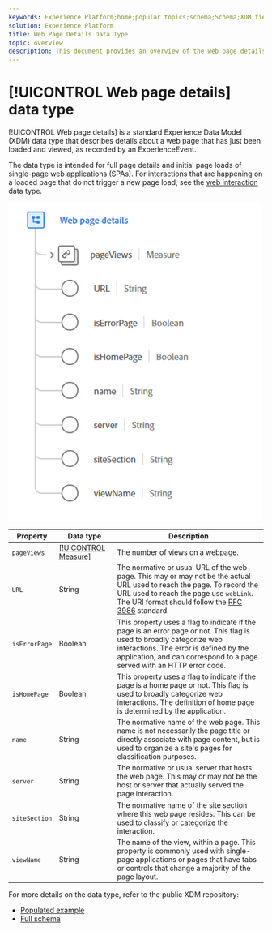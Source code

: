 ```yaml
---
keywords: Experience Platform;home;popular topics;schema;Schema;XDM;fields;schemas;Schemas;Webpage details;datatype;data-type;data type;webpage
solution: Experience Platform
title: Web Page Details Data Type
topic: overview
description: This document provides an overview of the web page details Experience Data Model (XDM) data type.
---
```


# [!UICONTROL Web page details] data type

[!UICONTROL Web page details] is a standard Experience Data Model (XDM) data type that describes details about a web page that has just been loaded and viewed, as recorded by an ExperienceEvent.

The data type is intended for full page details and initial page loads of single-page web applications (SPAs). For interactions that are happening on a loaded page that do not trigger a new page load, see the [web interaction](./web-interactions.md) data type.

<img src='../images/data-types/web-page-details.PNG' width=500 /><br />

| Property | Data type | Description |
| --- | --- | --- |
| `pageViews` | [[!UICONTROL Measure]](./measure.md) | The number of views on a webpage. |
| `URL` | String | The normative or usual URL of the web page. This may or may not be the actual URL used to reach the page. To record the URL used to reach the page use `webLink`. The URI format should follow the [RFC 3986](https://tools.ietf.org/html/rfc3986) standard. |
| `isErrorPage` | Boolean | This property uses a flag to indicate if the page is an error page or not. This flag is used to broadly categorize web interactions. The error is defined by the application, and can correspond to a page served with an HTTP error code. |
| `isHomePage` | Boolean | This property uses a flag to indicate if the page is a home page or not. This flag is used to broadly categorize web interactions. The definition of home page is determined by the application. |
| `name` | String | The normative name of the web page. This name is not necessarily the page title or directly associate with page content, but is used to organize a site's pages for classification purposes. |
| `server` | String | The normative or usual server that hosts the web page. This may or may not be the host or server that actually served the page interaction. |
| `siteSection` | String | The normative name of the site section where this web page resides. This can be used to classify or categorize the interaction. |
| `viewName` | String | The name of the view, within a page. This property is commonly used with single-page applications or pages that have tabs or controls that change a majority of the page layout. |

For more details on the data type, refer to the public XDM repository:

* [Populated example](https://github.com/adobe/xdm/blob/master/components/datatypes/web/webpagedetails.example.2.json)
* [Full schema](https://github.com/adobe/xdm/blob/master/components/datatypes/web/webpagedetails.schema.json)